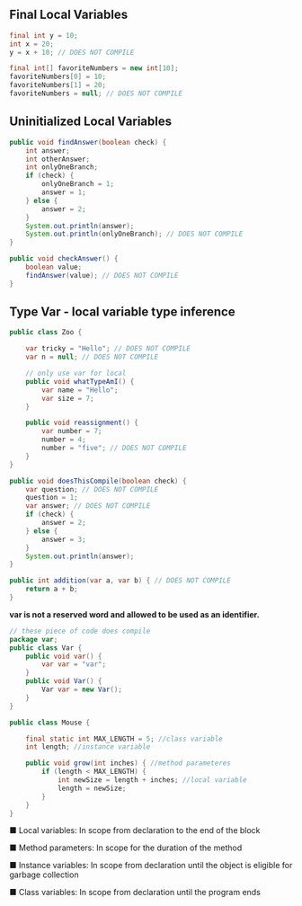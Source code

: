 <h2>Final Local Variables</h2>

```java
final int y = 10;
int x = 20;
y = x + 10; // DOES NOT COMPILE

final int[] favoriteNumbers = new int[10];
favoriteNumbers[0] = 10;
favoriteNumbers[1] = 20;
favoriteNumbers = null; // DOES NOT COMPILE
```

<h2>Uninitialized Local Variables</h2>

```java
public void findAnswer(boolean check) {
    int answer;
    int otherAnswer;
    int onlyOneBranch;
    if (check) {
        onlyOneBranch = 1;
        answer = 1;
    } else {
        answer = 2;
    }
    System.out.println(answer);
    System.out.println(onlyOneBranch); // DOES NOT COMPILE
}

public void checkAnswer() {
    boolean value;
    findAnswer(value); // DOES NOT COMPILE
}
```

<h2>Type <b>Var</b> - local variable type inference</h2>

```java
public class Zoo {

    var tricky = "Hello"; // DOES NOT COMPILE
    var n = null; // DOES NOT COMPILE

    // only use var for local
    public void whatTypeAmI() {
        var name = "Hello";
        var size = 7;
    }

    public void reassignment() {
        var number = 7;
        number = 4;
        number = "five"; // DOES NOT COMPILE
    }
}

public void doesThisCompile(boolean check) {
    var question; // DOES NOT COMPILE
    question = 1;
    var answer; // DOES NOT COMPILE
    if (check) {
        answer = 2;
    } else {
        answer = 3;
    }
    System.out.println(answer);
}

public int addition(var a, var b) { // DOES NOT COMPILE
    return a + b;
}

```

**var is not a reserved word and allowed to be used as an identifier.**

```java
// these piece of code does compile
package var;
public class Var {
    public void var() {
        var var = "var";
    }
    public void Var() {
        Var var = new Var();
    }
}
```

```java
public class Mouse {

    final static int MAX_LENGTH = 5; //class variable
    int length; //instance variable

    public void grow(int inches) { //method parameteres
        if (length < MAX_LENGTH) { 
            int newSize = length + inches; //local variable
            length = newSize;
        }
    }
}
```

■ Local variables: In scope from declaration to the end of the block

■ Method parameters: In scope for the duration of the method

■ Instance variables: In scope from declaration until the object is eligible for garbage collection

■ Class variables: In scope from declaration until the program ends